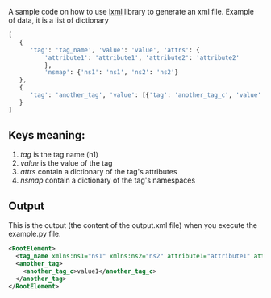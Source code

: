 A sample code on how to use [lxml](http://lxml.de) library to generate an xml file.
Example of data, it is a list of dictionary
```python
[
   {
      'tag': 'tag_name', 'value': 'value', 'attrs': {
          'attribute1': 'attribute1', 'attribute2': 'attribute2'
          },
          'nsmap': {'ns1': 'ns1', 'ns2': 'ns2'}
   },
   {
      'tag': 'another_tag', 'value': [{'tag': 'another_tag_c', 'value': 'value1'}]
   }
]
```
## Keys meaning:
1. *tag* is the tag name (h1)
2. *value* is the value of the tag
3. *attrs* contain a dictionary of the tag's attributes
4. *nsmap* contain a dictionary of the tag's namespaces


## Output
This is the output (the content of the output.xml file) when you execute the example.py file.
```xml
<RootElement>
  <tag_name xmlns:ns1="ns1" xmlns:ns2="ns2" attribute1="attribute1" attribute2="attribute2">value</tag_name>
  <another_tag>
    <another_tag_c>value1</another_tag_c>
  </another_tag>
</RootElement>
```
